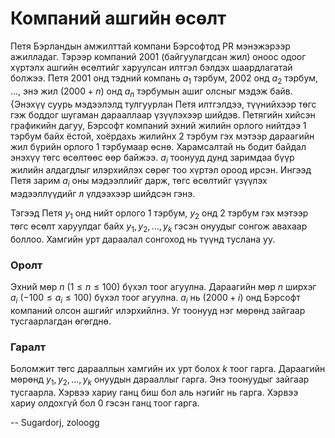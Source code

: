 Компаний ашгийн өсөлт
=====================
Петя Бэрландын амжилттай компани Бэрсофтод PR мэнэжэрээр ажилладаг. Тэрээр
компаний $2001$ (байгуулагдсан жил) оноос одоог хүртэлх ашгийн өсөлтийг
харуулсан илтгэл бэлдэх шаардлагатай болжээ. Петя $2001$ онд тэдний компань
$a_1$ тэрбум, $2002$ онд $a_2$ тэрбум, $...$, энэ жил $(2000+n)$ онд $a_n$
тэрбумын ашиг олсныг мэдэж байв. {Энэхүү суурь мэдээлэлд тулгуурлан Петя
илтгэлдээ, түүнийхээр төгс гэж боддог шугаман дарааллаар үзүүлэхээр шийдэв.
Петягийн хийсэн графикийн дагуу, Бэрсофт компаний эхний жилийн орлого нийтдээ
$1$ тэрбум байх ёстой, хоёрдахь жилийнх $2$ тэрбум гэх мэтээр дараагийн жил
бүрийн орлого $1$ тэрбумаар өснө. Харамсалтай нь бодит байдал энэхүү төгс
өсөлтөөс өөр байжээ. $a_i$ тоонууд дунд заримдаа бүүр жилийн алдагдлыг
илэрхийлэх сөрөг тоо хүртэл ороод ирсэн. Ингээд Петя зарим $a_i$ оны мэдээллийг
дарж, төгс өсөлтийг үзүүлэх мэдээллүүдийг л үлдээхээр шийдсэн гэнэ.

Тэгээд Петя $y_1$ онд нийт орлого 1 тэрбум, $y_2$ онд 2 тэрбум гэх мэтээр төгс
өсөлт харуулдаг байх $y_1, y_2, ... , y_k$ гэсэн онуудыг сонгож авахаар боллоо.
Хамгийн урт дараалал сонгоход нь түүнд туслана уу.


### Оролт
Эхний мөр $n$ ($1 ≤ n ≤ 100$) бүхэл тоог агуулна. Дараагийн мөр $n$ ширхэг $a_i$
($-100 ≤ a_i ≤ 100$) бүхэл тоог агуулна. $a_i$ нь ($2000+i$) онд Бэрсофт
компаний олсон ашгийг илэрхийлнэ. Уг тоонууд нэг мөрөнд зайгаар тусгаарлагдан
өгөгднө.


### Гаралт
Боломжит төгс дарааллын хамгийн их урт болох $k$ тоог гарга. Дараагийн мөрөнд
$y_1, y_2,  ... , y_k$ онуудын дарааллыг гарга. Энэ тоонуудыг зайгаар тусгаарла.
Хэрвээ хариу ганц биш бол аль нэгийг нь гарга. Хэрвээ хариу олдохгүй бол $0$
гэсэн ганц тоог гарга.

-- Sugardorj, zoloogg
